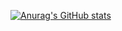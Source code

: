 [![Anurag's GitHub stats](https://github-readme-stats.vercel.app/api?username=neofliix&count_private=true&show_icons=true&theme=onedark)](https://github.com/anuraghazra/github-readme-stats)
